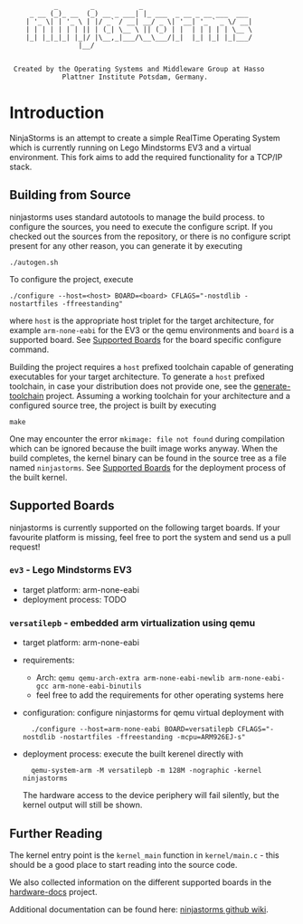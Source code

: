 
               _        _           _
         _ __ (_)_ __  (_) __ _ ___| |_ ___  _ __ _ __ ___  ___
        | '_ \| | '_ \ | |/ _` / __| __/ _ \| '__| '_ ` _ \/ __|
        | | | | | | | || | (_| \__ \ || (_) | |  | | | | | \__ \
        |_| |_|_|_| |_|/ |\__,_|___/\__\___/|_|  |_| |_| |_|___/
                     |__/


     Created by the Operating Systems and Middleware Group at Hasso
                 Plattner Institute Potsdam, Germany.

# Introduction

NinjaStorms is an attempt to create a simple RealTime Operating System which
is currently running on Lego Mindstorms EV3 and a virtual environment. This fork aims to add the required functionality for a TCP/IP stack.

## Building from Source

ninjastorms uses standard autotools to manage the build process. to configure
the sources, you need to execute the configure script. If you checked out the
sources from the repository, or there is no configure script present for any
other reason, you can generate it by executing

    ./autogen.sh

To configure the project, execute

    ./configure --host=<host> BOARD=<board> CFLAGS="-nostdlib -nostartfiles -ffreestanding"

where `host` is the appropriate host triplet for the target architecture,
for example `arm-none-eabi` for the EV3 or the qemu environments and `board`
is a supported board. See [Supported Boards](#supported-boards) for the board specific configure command.

Building the project requires a `host` prefixed toolchain capable of generating
executables for your target architecture. To generate a `host` prefixed
toolchain, in case your distribution does not provide one, see the
[generate-toolchain](https://github.com/ninjastorms/toolchain-generator)
project. Assuming a working toolchain for your architecture and a configured
source tree, the project is built by executing

    make

One may encounter the error `mkimage: file not found` during compilation
which can be ignored because the built image works anyway. When the build
completes, the kernel binary can be found in the source tree as a file named
`ninjastorms`. See [Supported Boards](#supported-boards) for the deployment
process of the built kernel.

## Supported Boards

ninjastorms is currently supported on the following target boards. If your
favourite platform is missing, feel free to port the system and send us a
pull request!

### `ev3` - Lego Mindstorms EV3

- target platform: arm-none-eabi
- deployment process: TODO

### `versatilepb` - embedded arm virtualization using qemu

- target platform: arm-none-eabi
- requirements:
  - Arch: `qemu qemu-arch-extra arm-none-eabi-newlib arm-none-eabi-gcc arm-none-eabi-binutils`
  - feel free to add the requirements for other operating systems here
- configuration: configure ninjastorms for qemu virtual deployment with

        ./configure --host=arm-none-eabi BOARD=versatilepb CFLAGS="-nostdlib -nostartfiles -ffreestanding -mcpu=ARM926EJ-s"

- deployment process: execute the built kerenel directly with

        qemu-system-arm -M versatilepb -m 128M -nographic -kernel ninjastorms

  The hardware access to the device periphery will fail silently, but the
  kernel output will still be shown.

## Further Reading

The kernel entry point is the `kernel_main` function in `kernel/main.c` - this
should be a good place to start reading into the source code.

We also collected information on the different supported boards in the
[hardware-docs](https://github.com/ninjastorms/hardware-docs) project.

Additional documentation can be found here:
[ninjastorms github wiki](https://github.com/ninjastorms/ninjastorms/wiki).
